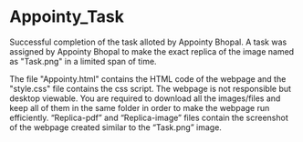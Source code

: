 # Appointy_Task
Successful completion of the task alloted by Appointy Bhopal.
A task was assigned by Appointy Bhopal to make the exact replica of the image named as "Task.png" in a limited span of time.

The file "Appointy.html" contains the HTML code of the webpage and the "style.css" file contains the css script. The webpage is not responsible but desktop viewable. You are required to download all the images/files and keep all of them in the same folder in order to make the webpage run efficiently. “Replica-pdf” and “Replica-image” files contain the screenshot of the webpage created similar to the “Task.png” image.
